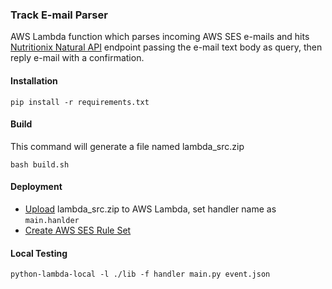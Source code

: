 ### Track E-mail Parser
AWS Lambda function which parses incoming AWS SES e-mails and hits [Nutritionix Natural API](https://developer.nutritionix.com/docs/v2) endpoint passing the e-mail text body as query, then reply e-mail with a confirmation.

#### Installation
```shell
pip install -r requirements.txt
```

#### Build
This command will generate a file named lambda_src.zip
```shell
bash build.sh
```

#### Deployment
- [Upload](https://docs.aws.amazon.com/toolkit-for-eclipse/v1/user-guide/lambda-tutorial.html#id11) lambda_src.zip to AWS Lambda, set handler name as `main.hanlder`
- [Create AWS SES Rule Set](https://docs.aws.amazon.com/ses/latest/DeveloperGuide/receiving-email-receipt-rule-set.html)

#### Local Testing
```shell
python-lambda-local -l ./lib -f handler main.py event.json
```
